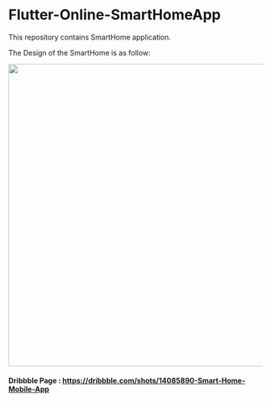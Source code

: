 # Flutter-Online-SmartHomeApp
 
This repository contains SmartHome application.

The Design of the SmartHome is as follow:

<img src="https://user-images.githubusercontent.com/67504821/106444679-2ca73f00-64d2-11eb-9df9-c8116cd0ca3a.jpg" width="600">

#### Dribbble Page : https://dribbble.com/shots/14085890-Smart-Home-Mobile-App

